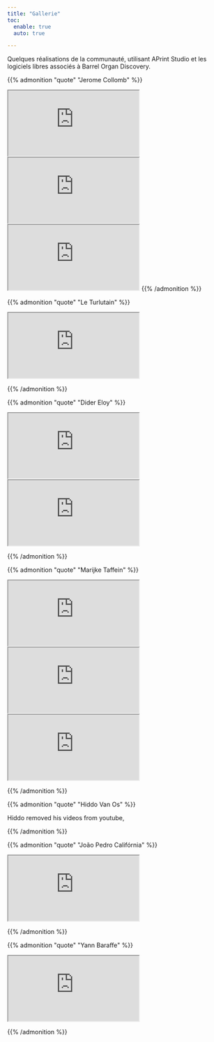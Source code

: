 ```yaml
---
title: "Gallerie"
toc:
  enable: true
  auto: true

---
```


<!--more-->

Quelques réalisations de la communauté, utilisant APrint Studio et les logiciels libres associés à Barrel Organ Discovery.




{{% admonition "quote" "Jerome Collomb" %}}

<iframe src="https://www.youtube.com/embed/hzu0vCsPlj4" caption="Rentrons Mimi (Benech) - arrangement for 49 Key Limonaire by J.Collomb (2014)." allowfullscreen>
</iframe>

<iframe src="https://www.youtube.com/embed/ojqPX94qi-w" caption="R49T Limonaire - LA VALSE BRUNE" allowfullscreen>
</iframe>

<iframe src="https://www.youtube.com/embed/A5VGhPqMBuE" caption="Arrangement 49 Limonaire" allowfullscreen>
</iframe>
{{% /admonition %}}



{{% admonition "quote" "Le Turlutain" %}}

<iframe src="https://www.youtube.com/embed/P3WWn0R6k2A" caption="Perçage d'un disque ariston, laser" allowfullscreen>
</iframe>


{{% /admonition %}}

{{% admonition "quote" "Dider Eloy" %}}

<iframe src="https://www.youtube.com/embed/UdUccqrUOYE" caption="Carton virtuel pour orgue de barbarie gamme Erman 27 / 29 T arrangé par mes soins.
Medley de grands classiques de valses musette sur le thème de Paris.
Essais de recherche d'originalité sur les enchainements entre les morceaux, ainsi que sur les fioritures et contres chants. " allowfullscreen>
</iframe>

<iframe src="https://www.youtube.com/embed/bizaVOKl2TY" caption="Carton virtuel pour orgue de barbarie gamme Erman 27 / 29 T arrangé par mes soins.
Medley de grands classiques de valses musette sur le thème de Paris.
Essais de recherche d'originalité sur les enchainements entre les morceaux, ainsi que sur les fioritures et contres chants. " allowfullscreen>
</iframe>


{{% /admonition %}}

{{% admonition "quote" "Marijke Taffein" %}}

<iframe src="https://www.youtube.com/embed/tiMQfLXIVQ4" caption="27/31 Gamme Raffin" allowfullscreen>
</iframe>

<iframe src="https://www.youtube.com/embed/oEoWB8fxmSU" caption="27/31 Gamme Raffin" allowfullscreen>
</iframe>

<iframe src="https://www.youtube.com/embed/OSrGCGds0P8" caption="27/31 Gamme Raffin - Carroussel" allowfullscreen>
</iframe>

{{% /admonition %}}


{{% admonition "quote" "Hiddo Van Os" %}}

Hiddo removed his videos from youtube, 

{{% /admonition %}}

{{% admonition "quote" "João Pedro Califórnia" %}}

<iframe src="https://www.youtube.com/embed/8fZkdoeOGq0" caption=" Die Räuberbraut Celestina Organette APRINT " allowfullscreen>
</iframe>


{{% /admonition %}}

{{% admonition "quote" "Yann Baraffe" %}}

<iframe src="https://www.youtube.com/embed/bhlMjivUJKc" caption="Les frero Delavega - sweet darling ( orgue de barbarie 27t )" allowfullscreen>
</iframe>


{{% /admonition %}}
